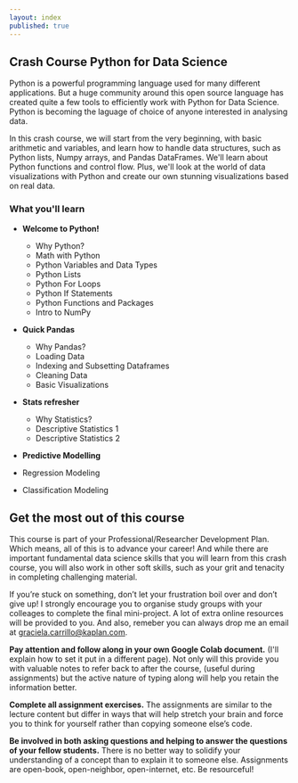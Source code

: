 ```yaml
---
layout: index
published: true
---
```


## Crash Course Python for Data Science

Python is a powerful programming language used for many different applications. But a huge community around this open source language has created quite a few tools to efficiently work with Python for Data Science. Python is becoming the laguage of choice of anyone interested in analysing data.

In this crash course, we will start from the very beginning, with basic arithmetic and variables, and learn how to handle data structures, such as Python lists, Numpy arrays, and Pandas DataFrames. We'll learn about Python functions and control flow. Plus, we'll look at the world of data visualizations with Python and create our own stunning visualizations based on real data.

### What you'll learn

- **Welcome to Python!**
  - Why Python?
  - Math with Python
  - Python Variables and Data Types
  - Python Lists
  - Python For Loops
  - Python If Statements
  - Python Functions and Packages
  - Intro to NumPy

- **Quick Pandas**
  - Why Pandas?
  - Loading Data
  - Indexing and Subsetting Dataframes
  - Cleaning Data
  - Basic Visualizations
  
- **Stats refresher**
  - Why Statistics?
  - Descriptive Statistics 1
  - Descriptive Statistics 2
 
 - **Predictive Modelling**
  - Regression Modeling
  - Classification Modeling

## Get the most out of this course

This course is part of your Professional/Researcher Development Plan. Which means, all of this is to advance your career! And while there are important fundamental data science skills that you will learn from this crash course, you will also work in other soft skills, such as your grit and tenacity in completing challenging material. 

If you’re stuck on something, don’t let your frustration boil over and don’t give up! I strongly encourage you to organise study groups with your colleages to complete the final mini-project. A lot of extra online resources will be provided to you. And also, remeber you can always drop me an email at [graciela.carrillo@kaplan.com](mailto:graciela.carrillo@kaplan.com?subject=[Intro_Python]%20Source%20Han%20Sans).

**Pay attention and follow along in your own Google Colab document.** (I'll explain how to set it put in a different page). Not only will this provide you with valuable notes to refer back to after the course, (useful during assignments) but the active nature of typing along will help you retain the information better.

**Complete all assignment exercises.** The assignments are similar to the lecture content but differ in ways that will help stretch your brain and force you to think for yourself rather than copying someone else’s code.

**Be involved in both asking questions and helping to answer the questions of your fellow students.** There is no better way to solidify your understanding of a concept than to explain it to someone else. Assignments are open-book, open-neighbor, open-internet, etc. Be resourceful!
